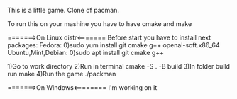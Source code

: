 This is a little game. Clone of pacman.


To run this on your mashine you have to have cmake and make

=======>On Linux distr<=======
Before start you have to install next packages: 
Fedora: 
   0)sudo yum install git cmake g++ openal-soft.x86_64
Ubuntu,Mint,Debian: 
   0)sudo apt install git cmake g++
   

   1)Go to work directory 
   2)Run in terminal 
      cmake -S . -B build
   3)In folder build run
      make
   4)Run the game
      ./packman

=======>On Windows<========
I'm working on it
